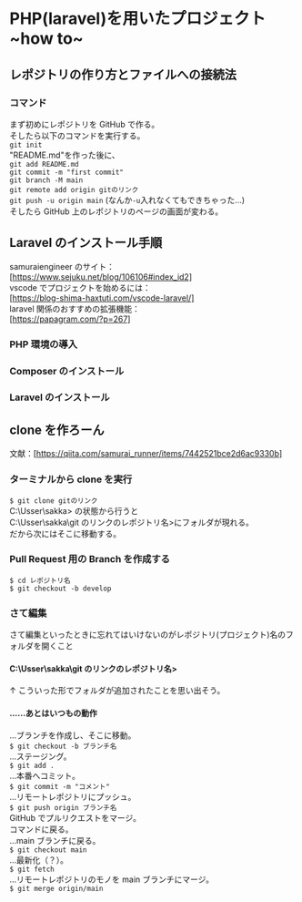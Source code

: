 # PHP(laravel)を用いたプロジェクト ~how to~

## レポジトリの作り方とファイルへの接続法

### コマンド

まず初めにレポジトリを GitHub で作る。  
そしたら以下のコマンドを実行する。  
`git init`  
"README.md"を作った後に、  
`git add README.md`  
`git commit -m "first commit"`  
`git branch -M main`  
`git remote add origin gitのリンク`  
`git push -u origin main` (なんか`-u`入れなくてもできちゃった...)  
そしたら GitHub 上のレポジトリのページの画面が変わる。

## Laravel のインストール手順

samuraiengineer のサイト：  
[https://www.sejuku.net/blog/106106#index_id2]  
vscode でプロジェクトを始めるには：  
[https://blog-shima-haxtuti.com/vscode-laravel/]  
laravel 関係のおすすめの拡張機能：  
[https://papagram.com/?p=267]

### PHP 環境の導入

### Composer のインストール

### Laravel のインストール

## clone を作ろーん

文献：[https://qiita.com/samurai_runner/items/7442521bce2d6ac9330b]

### ターミナルから clone を実行

`$ git clone gitのリンク`  
C:\Usser\sakka> の状態から行うと  
C:\Usser\sakka\git のリンクのレポジトリ名>にフォルダが現れる。  
だから次にはそこに移動する。

### Pull Request 用の Branch を作成する

`$ cd レポジトリ名`  
`$ git checkout -b develop`

### さて編集

さて編集といったときに忘れてはいけないのがレポジトリ(プロジェクト)名のフォルダを開くこと

#### C:\Usser\sakka\git のリンクのレポジトリ名>

↑ こういった形でフォルダが追加されたことを思い出そう。

#### ......あとはいつもの動作

...ブランチを作成し、そこに移動。  
`$ git checkout -b ブランチ名`  
...ステージング。  
`$ git add .`  
...本番へコミット。  
`$ git commit -m "コメント"`  
...リモートレポジトリにプッシュ。  
`$ git push origin ブランチ名`  
GitHub でプルリクエストをマージ。  
コマンドに戻る。  
...main ブランチに戻る。  
`$ git checkout main`  
...最新化（？）。  
`$ git fetch`  
...リモートレポジトリのモノを main ブランチにマージ。  
`$ git merge origin/main`

